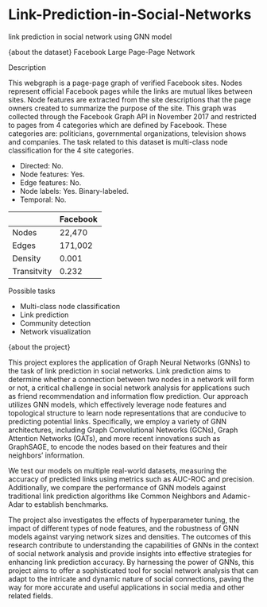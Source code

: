 # Link-Prediction-in-Social-Networks
link prediction in social network using GNN model 

{about the dataset}
Facebook Large Page-Page Network

Description

This webgraph is a page-page graph of verified Facebook sites. Nodes represent official Facebook pages while the links are mutual likes between sites. Node features are extracted from the site descriptions that the page owners created to summarize the purpose of the site. This graph was collected through the Facebook Graph API in November 2017 and restricted to pages from 4 categories which are defined by Facebook. These categories are: politicians, governmental organizations, television shows and companies. The task related to this dataset is multi-class node classification for the 4 site categories.

- Directed: No.
- Node features: Yes.
- Edge features: No.
- Node labels: Yes. Binary-labeled.
- Temporal: No.

|   | Facebook  |
|---|---|
| Nodes |22,470   | 
| Edges | 171,002  |
| Density |  0.001 | 
| Transitvity | 0.232| 

Possible tasks

- Multi-class node classification
- Link prediction
- Community detection
- Network visualization


{about the project} 

This project explores the application of Graph Neural Networks (GNNs) to the task of link prediction in social networks. Link prediction aims to determine whether a connection between two nodes in a network will form or not, a critical challenge in social network analysis for applications such as friend recommendation and information flow prediction. 
Our approach utilizes GNN models, which effectively leverage node features and topological structure to learn node representations that are conducive to predicting potential links. Specifically, we employ a variety of GNN architectures, including Graph Convolutional Networks (GCNs), Graph Attention Networks (GATs), and more recent innovations such as GraphSAGE, to encode the nodes based on their features and their neighbors’ information.

We test our models on multiple real-world datasets, measuring the accuracy of predicted links using metrics such as AUC-ROC and precision. Additionally, we compare the performance of GNN models against traditional link prediction algorithms like Common Neighbors and Adamic-Adar to establish benchmarks.

The project also investigates the effects of hyperparameter tuning, the impact of different types of node features, and the robustness of GNN models against varying network sizes and densities. The outcomes of this research contribute to understanding the capabilities of GNNs in the context of social network analysis and provide insights into effective strategies for enhancing link prediction accuracy.
By harnessing the power of GNNs, this project aims to offer a sophisticated tool for social network analysis that can adapt to the intricate and dynamic nature of social connections, paving the way for more accurate and useful applications in social media and other related fields.


